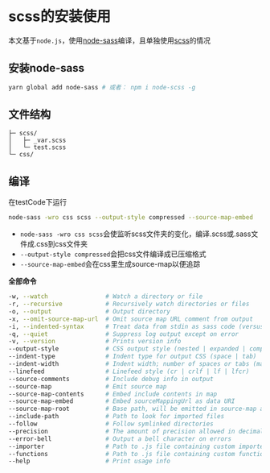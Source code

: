 # scss的安装使用

本文基于`node.js`，使用[node-sass](https://www.npmjs.com/package/node-sass)编译，且单独使用[scss](https://www.sass.hk/)的情况

## 安装node-sass

``` bash
yarn global add node-sass # 或者： npm i node-scss -g
```

## 文件结构

```text
├─ scss/
│	├─ _var.scss
│	└─ test.scss
└─ css/
```

## 编译

在testCode下运行

``` bash
node-sass -wro css scss --output-style compressed --source-map-embed

```

- `node-sass -wro css scss`会使监听scss文件夹的变化，编译.scss或.sass文件成.css到css文件夹
- `--output-style compressed`会把css文件编译成已压缩格式
- `--source-map-embed`会在css里生成source-map以便追踪

**全部命令**

``` bash
-w, --watch                # Watch a directory or file
-r, --recursive            # Recursively watch directories or files
-o, --output               # Output directory
-x, --omit-source-map-url  # Omit source map URL comment from output
-i, --indented-syntax      # Treat data from stdin as sass code (versus scss)
-q, --quiet                # Suppress log output except on error
-v, --version              # Prints version info
--output-style             # CSS output style (nested | expanded | compact | compressed)
--indent-type              # Indent type for output CSS (space | tab)
--indent-width             # Indent width; number of spaces or tabs (maximum value: 10)
--linefeed                 # Linefeed style (cr | crlf | lf | lfcr)
--source-comments          # Include debug info in output
--source-map               # Emit source map
--source-map-contents      # Embed include contents in map
--source-map-embed         # Embed sourceMappingUrl as data URI
--source-map-root          # Base path, will be emitted in source-map as is
--include-path             # Path to look for imported files
--follow                   # Follow symlinked directories
--precision                # The amount of precision allowed in decimal numbers
--error-bell               # Output a bell character on errors
--importer                 # Path to .js file containing custom importer
--functions                # Path to .js file containing custom functions
--help                     # Print usage info
```
